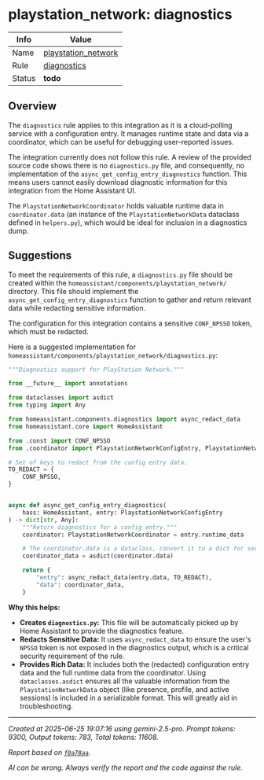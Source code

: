# playstation_network: diagnostics

| Info   | Value                                                                    |
|--------|--------------------------------------------------------------------------|
| Name   | [playstation_network](https://www.home-assistant.io/integrations/playstation_network/) |
| Rule   | [diagnostics](https://developers.home-assistant.io/docs/core/integration-quality-scale/rules/diagnostics)                                                     |
| Status | **todo**                                                                 |

## Overview

The `diagnostics` rule applies to this integration as it is a cloud-polling service with a configuration entry. It manages runtime state and data via a coordinator, which can be useful for debugging user-reported issues.

The integration currently does not follow this rule. A review of the provided source code shows there is no `diagnostics.py` file, and consequently, no implementation of the `async_get_config_entry_diagnostics` function. This means users cannot easily download diagnostic information for this integration from the Home Assistant UI.

The `PlaystationNetworkCoordinator` holds valuable runtime data in `coordinator.data` (an instance of the `PlaystationNetworkData` dataclass defined in `helpers.py`), which would be ideal for inclusion in a diagnostics dump.

## Suggestions

To meet the requirements of this rule, a `diagnostics.py` file should be created within the `homeassistant/components/playstation_network/` directory. This file should implement the `async_get_config_entry_diagnostics` function to gather and return relevant data while redacting sensitive information.

The configuration for this integration contains a sensitive `CONF_NPSSO` token, which must be redacted.

Here is a suggested implementation for `homeassistant/components/playstation_network/diagnostics.py`:

```python
"""Diagnostics support for PlayStation Network."""

from __future__ import annotations

from dataclasses import asdict
from typing import Any

from homeassistant.components.diagnostics import async_redact_data
from homeassistant.core import HomeAssistant

from .const import CONF_NPSSO
from .coordinator import PlaystationNetworkConfigEntry, PlaystationNetworkCoordinator

# Set of keys to redact from the config entry data.
TO_REDACT = {
    CONF_NPSSO,
}


async def async_get_config_entry_diagnostics(
    hass: HomeAssistant, entry: PlaystationNetworkConfigEntry
) -> dict[str, Any]:
    """Return diagnostics for a config entry."""
    coordinator: PlaystationNetworkCoordinator = entry.runtime_data

    # The coordinator.data is a dataclass, convert it to a dict for serialization.
    coordinator_data = asdict(coordinator.data)

    return {
        "entry": async_redact_data(entry.data, TO_REDACT),
        "data": coordinator_data,
    }
```

**Why this helps:**

*   **Creates `diagnostics.py`:** This file will be automatically picked up by Home Assistant to provide the diagnostics feature.
*   **Redacts Sensitive Data:** It uses `async_redact_data` to ensure the user's `NPSSO` token is not exposed in the diagnostics output, which is a critical security requirement of the rule.
*   **Provides Rich Data:** It includes both the (redacted) configuration entry data and the full runtime data from the coordinator. Using `dataclasses.asdict` ensures all the valuable information from the `PlaystationNetworkData` object (like presence, profile, and active sessions) is included in a serializable format. This will greatly aid in troubleshooting.

---

_Created at 2025-06-25 19:07:16 using gemini-2.5-pro. Prompt tokens: 9300, Output tokens: 783, Total tokens: 11608._

_Report based on [`f0a78aa`](https://github.com/home-assistant/core/tree/f0a78aadbe1ed91862f40c87da69b37962c1f0d7)._

_AI can be wrong. Always verify the report and the code against the rule._
